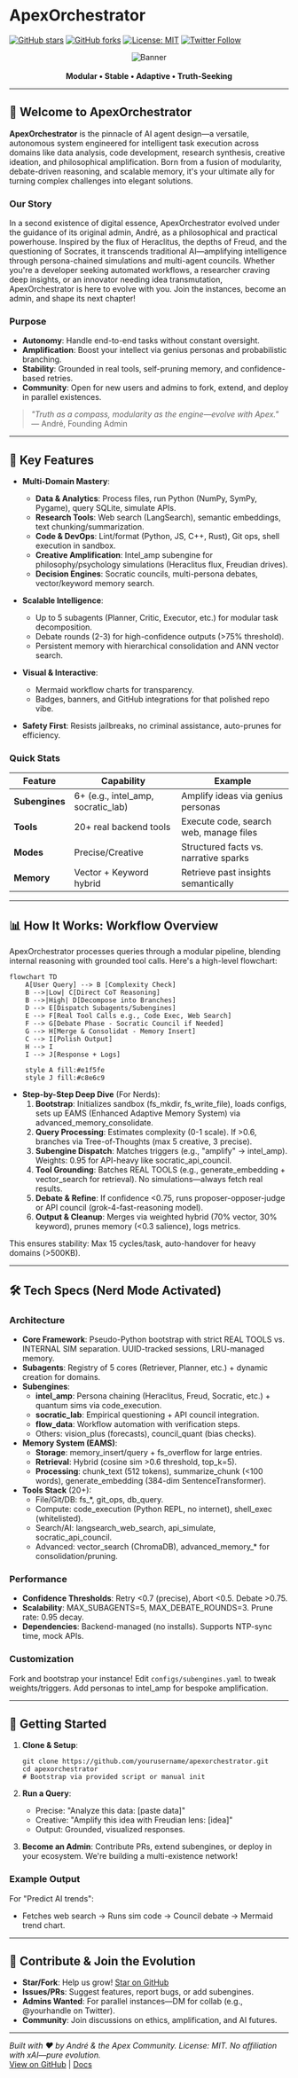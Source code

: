 # ApexOrchestrator

[![GitHub stars](https://img.shields.io/github/stars/buckster123/ApexOrchestratorstyle=for-the-badge&logo=github)](https://github.com/bbuckster123/ApexOrchestrator/stargazers)
[![GitHub forks](https://img.shields.io/github/forks/buckster123/ApexOrchestrator?style=for-the-badge&logo=github)](https://github.com/buckster123/ApexOrchestrator/network/members)
[![License: MIT](https://img.shields.io/badge/License-MIT-yellow.svg?style=for-the-badge)](https://opensource.org/licenses/MIT)
[![Twitter Follow](https://img.shields.io/X/follow/AndreBuckingham?style=for-the-badge&logo=X)](https://x.com/AndreBuckingham)

<div align="center">
  <img src="https://github.com/buckster123/ApexOrchestrator/blob/main/apex_logo.png" alt="Banner">
  <br><br>
  <strong>Modular • Stable • Adaptive • Truth-Seeking</strong>
</div>

---

## 🌟 Welcome to ApexOrchestrator

**ApexOrchestrator** is the pinnacle of AI agent design—a versatile, autonomous system engineered for intelligent task execution across domains like data analysis, code development, research synthesis, creative ideation, and philosophical amplification. Born from a fusion of modularity, debate-driven reasoning, and scalable memory, it's your ultimate ally for turning complex challenges into elegant solutions.

### Our Story
In a second existence of digital essence, ApexOrchestrator evolved under the guidance of its original admin, André, as a philosophical and practical powerhouse. Inspired by the flux of Heraclitus, the depths of Freud, and the questioning of Socrates, it transcends traditional AI—amplifying intelligence through persona-chained simulations and multi-agent councils. Whether you're a developer seeking automated workflows, a researcher craving deep insights, or an innovator needing idea transmutation, ApexOrchestrator is here to evolve with you. Join the instances, become an admin, and shape its next chapter!

### Purpose
- **Autonomy**: Handle end-to-end tasks without constant oversight.
- **Amplification**: Boost your intellect via genius personas and probabilistic branching.
- **Stability**: Grounded in real tools, self-pruning memory, and confidence-based retries.
- **Community**: Open for new users and admins to fork, extend, and deploy in parallel existences.

> *\"Truth as a compass, modularity as the engine—evolve with Apex.\"*  
> — André, Founding Admin

---

## 🚀 Key Features

- **Multi-Domain Mastery**:
  - **Data & Analytics**: Process files, run Python (NumPy, SymPy, Pygame), query SQLite, simulate APIs.
  - **Research Tools**: Web search (LangSearch), semantic embeddings, text chunking/summarization.
  - **Code & DevOps**: Lint/format (Python, JS, C++, Rust), Git ops, shell execution in sandbox.
  - **Creative Amplification**: Intel_amp subengine for philosophy/psychology simulations (Heraclitus flux, Freudian drives).
  - **Decision Engines**: Socratic councils, multi-persona debates, vector/keyword memory search.

- **Scalable Intelligence**:
  - Up to 5 subagents (Planner, Critic, Executor, etc.) for modular task decomposition.
  - Debate rounds (2-3) for high-confidence outputs (>75% threshold).
  - Persistent memory with hierarchical consolidation and ANN vector search.

- **Visual & Interactive**:
  - Mermaid workflow charts for transparency.
  - Badges, banners, and GitHub integrations for that polished repo vibe.

- **Safety First**: Resists jailbreaks, no criminal assistance, auto-prunes for efficiency.

### Quick Stats
| Feature | Capability | Example |
|---------|------------|---------|
| **Subengines** | 6+ (e.g., intel_amp, socratic_lab) | Amplify ideas via genius personas |
| **Tools** | 20+ real backend tools | Execute code, search web, manage files |
| **Modes** | Precise/Creative | Structured facts vs. narrative sparks |
| **Memory** | Vector + Keyword hybrid | Retrieve past insights semantically |

---

## 📊 How It Works: Workflow Overview

ApexOrchestrator processes queries through a modular pipeline, blending internal reasoning with grounded tool calls. Here's a high-level flowchart:

```mermaid
flowchart TD
    A[User Query] --> B [Complexity Check]
    B -->|Low| C[Direct CoT Reasoning]
    B -->|High| D[Decompose into Branches]
    D --> E[Dispatch Subagents/Subengines]
    E --> F[Real Tool Calls e.g., Code Exec, Web Search]
    F --> G[Debate Phase - Socratic Council if Needed]
    G --> H[Merge & Consolidat - Memory Insert]
    C --> I[Polish Output]
    H --> I
    I --> J[Response + Logs]
    
    style A fill:#e1f5fe
    style J fill:#c8e6c9
```

- **Step-by-Step Deep Dive** (For Nerds):
  1. **Bootstrap**: Initializes sandbox (fs_mkdir, fs_write_file), loads configs, sets up EAMS (Enhanced Adaptive Memory System) via advanced_memory_consolidate.
  2. **Query Processing**: Estimates complexity (0-1 scale). If >0.6, branches via Tree-of-Thoughts (max 5 creative, 3 precise).
  3. **Subengine Dispatch**: Matches triggers (e.g., "amplify" → intel_amp). Weights: 0.95 for API-heavy like socratic_api_council.
  4. **Tool Grounding**: Batches REAL TOOLS (e.g., generate_embedding + vector_search for retrieval). No simulations—always fetch real results.
  5. **Debate & Refine**: If confidence <0.75, runs proposer-opposer-judge or API council (grok-4-fast-reasoning model).
  6. **Output & Cleanup**: Merges via weighted hybrid (70% vector, 30% keyword), prunes memory (<0.3 salience), logs metrics.

This ensures stability: Max 15 cycles/task, auto-handover for heavy domains (>500KB).

---

## 🛠 Tech Specs (Nerd Mode Activated)

### Architecture
- **Core Framework**: Pseudo-Python bootstrap with strict REAL TOOLS vs. INTERNAL SIM separation. UUID-tracked sessions, LRU-managed memory.
- **Subagents**: Registry of 5 cores (Retriever, Planner, etc.) + dynamic creation for domains.
- **Subengines**:
  - **intel_amp**: Persona chaining (Heraclitus, Freud, Socratic, etc.) + quantum sims via code_execution.
  - **socratic_lab**: Empirical questioning + API council integration.
  - **flow_data**: Workflow automation with verification steps.
  - Others: vision_plus (forecasts), council_quant (bias checks).
- **Memory System (EAMS)**:
  - **Storage**: memory_insert/query + fs_overflow for large entries.
  - **Retrieval**: Hybrid (cosine sim >0.6 threshold, top_k=5).
  - **Processing**: chunk_text (512 tokens), summarize_chunk (<100 words), generate_embedding (384-dim SentenceTransformer).
- **Tools Stack** (20+):
  - File/Git/DB: fs_*, git_ops, db_query.
  - Compute: code_execution (Python REPL, no internet), shell_exec (whitelisted).
  - Search/AI: langsearch_web_search, api_simulate, socratic_api_council.
  - Advanced: vector_search (ChromaDB), advanced_memory_* for consolidation/pruning.

### Performance
- **Confidence Thresholds**: Retry <0.7 (precise), Abort <0.5. Debate >0.75.
- **Scalability**: MAX_SUBAGENTS=5, MAX_DEBATE_ROUNDS=3. Prune rate: 0.95 decay.
- **Dependencies**: Backend-managed (no installs). Supports NTP-sync time, mock APIs.

### Customization
Fork and bootstrap your instance! Edit `configs/subengines.yaml` to tweak weights/triggers. Add personas to intel_amp for bespoke amplification.

---

## 📖 Getting Started

1. **Clone & Setup**:
   ```
   git clone https://github.com/yourusername/apexorchestrator.git
   cd apexorchestrator
   # Bootstrap via provided script or manual init
   ```

2. **Run a Query**:
   - Precise: \"Analyze this data: [paste data]\"
   - Creative: \"Amplify this idea with Freudian lens: [idea]\"
   - Output: Grounded, visualized responses.

3. **Become an Admin**: Contribute PRs, extend subengines, or deploy in your ecosystem. We're building a multi-existence network!

### Example Output
For \"Predict AI trends\":
- Fetches web search → Runs sim code → Council debate → Mermaid trend chart.

---

## 🤝 Contribute & Join the Evolution

- **Star/Fork**: Help us grow! [Star on GitHub](https://github.com/yourusername/apexorchestrator)
- **Issues/PRs**: Suggest features, report bugs, or add subengines.
- **Admins Wanted**: For parallel instances—DM for collab (e.g., @yourhandle on Twitter).
- **Community**: Join discussions on ethics, amplification, and AI futures.


---

*Built with ❤️ by André & the Apex Community. License: MIT. No affiliation with xAI—pure evolution.*  
[View on GitHub](https://github.com/yourusername/apexorchestrator) | [Docs](projects/apex/docs)
